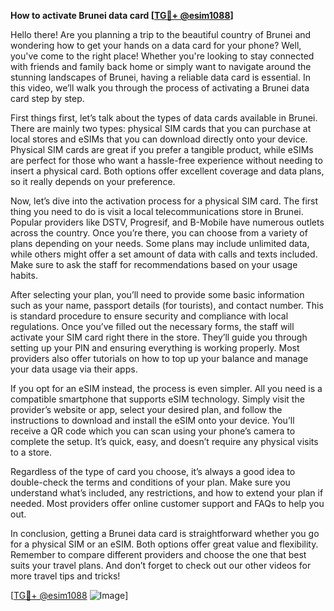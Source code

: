 **How to activate Brunei data card [[TG💪+ @esim1088](https://t.me/s/esim1088)]**

Hello there! Are you planning a trip to the beautiful country of Brunei and wondering how to get your hands on a data card for your phone? Well, you've come to the right place! Whether you're looking to stay connected with friends and family back home or simply want to navigate around the stunning landscapes of Brunei, having a reliable data card is essential. In this video, we’ll walk you through the process of activating a Brunei data card step by step.

First things first, let’s talk about the types of data cards available in Brunei. There are mainly two types: physical SIM cards that you can purchase at local stores and eSIMs that you can download directly onto your device. Physical SIM cards are great if you prefer a tangible product, while eSIMs are perfect for those who want a hassle-free experience without needing to insert a physical card. Both options offer excellent coverage and data plans, so it really depends on your preference.

Now, let’s dive into the activation process for a physical SIM card. The first thing you need to do is visit a local telecommunications store in Brunei. Popular providers like DSTV, Progresif, and B-Mobile have numerous outlets across the country. Once you’re there, you can choose from a variety of plans depending on your needs. Some plans may include unlimited data, while others might offer a set amount of data with calls and texts included. Make sure to ask the staff for recommendations based on your usage habits.

After selecting your plan, you’ll need to provide some basic information such as your name, passport details (for tourists), and contact number. This is standard procedure to ensure security and compliance with local regulations. Once you’ve filled out the necessary forms, the staff will activate your SIM card right there in the store. They’ll guide you through setting up your PIN and ensuring everything is working properly. Most providers also offer tutorials on how to top up your balance and manage your data usage via their apps.

If you opt for an eSIM instead, the process is even simpler. All you need is a compatible smartphone that supports eSIM technology. Simply visit the provider’s website or app, select your desired plan, and follow the instructions to download and install the eSIM onto your device. You’ll receive a QR code which you can scan using your phone’s camera to complete the setup. It’s quick, easy, and doesn’t require any physical visits to a store.

Regardless of the type of card you choose, it’s always a good idea to double-check the terms and conditions of your plan. Make sure you understand what’s included, any restrictions, and how to extend your plan if needed. Most providers offer online customer support and FAQs to help you out.

In conclusion, getting a Brunei data card is straightforward whether you go for a physical SIM or an eSIM. Both options offer great value and flexibility. Remember to compare different providers and choose the one that best suits your travel plans. And don’t forget to check out our other videos for more travel tips and tricks!

[[TG💪+ @esim1088](https://t.me/s/esim1088) ![Image](https://i.postimg.cc/Y0z9fWf4/image.png)]